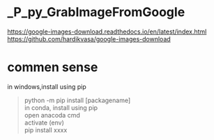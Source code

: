 # _P_py_GrabImageFromGoogle
https://google-images-download.readthedocs.io/en/latest/index.html</br>
https://github.com/hardikvasa/google-images-download</br>

# commen sense
in windows,install using pip</br>
>python -m pip install [packagename]</br>
in conda, install using pip</br>
>open anacoda cmd</br>
>activate (env)</br>
>pip install xxxx</br>

